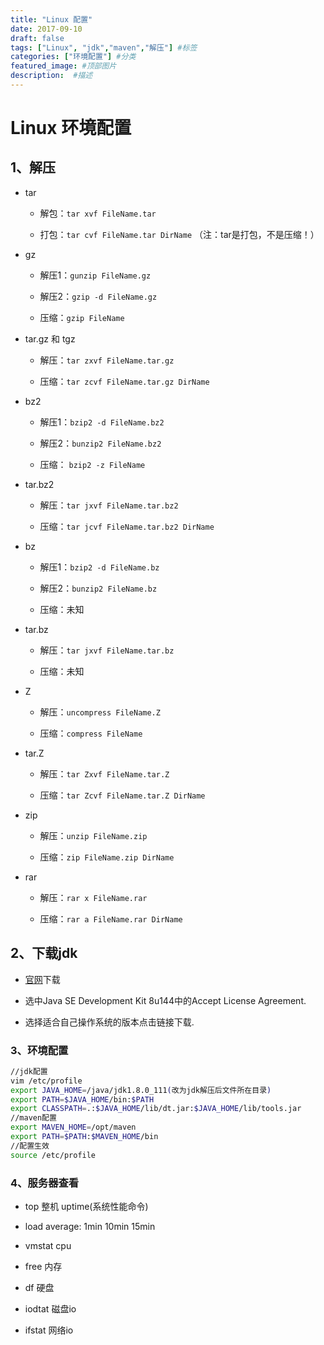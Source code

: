```yaml
---
title: "Linux 配置"
date: 2017-09-10
draft: false
tags: ["Linux", "jdk","maven","解压"] #标签
categories: ["环境配置"] #分类
featured_image: #顶部图片
description:  #描述
---
```


# Linux 环境配置

## 1、解压

* tar

  * 解包：`tar xvf FileName.tar`

  * 打包：`tar cvf FileName.tar DirName` （注：tar是打包，不是压缩！）

* gz

  * 解压1：`gunzip FileName.gz`

  * 解压2：`gzip -d FileName.gz`

  * 压缩：`gzip FileName`

* tar.gz 和 tgz

  * 解压：`tar zxvf FileName.tar.gz`

  * 压缩：`tar zcvf FileName.tar.gz DirName`

* bz2

  * 解压1：`bzip2 -d FileName.bz2`

  * 解压2：`bunzip2 FileName.bz2`

  * 压缩： `bzip2 -z FileName`

* tar.bz2

  * 解压：`tar jxvf FileName.tar.bz2`

  * 压缩：`tar jcvf FileName.tar.bz2 DirName`

* bz

  * 解压1：`bzip2 -d FileName.bz`

  * 解压2：`bunzip2 FileName.bz`

  * 压缩：未知

* tar.bz

  * 解压：`tar jxvf FileName.tar.bz`

  * 压缩：未知

* Z

  * 解压：`uncompress FileName.Z`

  * 压缩：`compress FileName`

* tar.Z

  * 解压：`tar Zxvf FileName.tar.Z`

  * 压缩：`tar Zcvf FileName.tar.Z DirName`

* zip

  * 解压：`unzip FileName.zip`

  * 压缩：`zip FileName.zip DirName`

* rar

  * 解压：`rar x FileName.rar`

  * 压缩：`rar a FileName.rar DirName`

## 2、下载jdk

* [官网](https://www.oracle.com/java/technologies/javase-downloads.html)下载

* 选中Java SE Development Kit 8u144中的Accept License Agreement.

* 选择适合自己操作系统的版本点击链接下载.

### 3、环境配置

```bash
//jdk配置
vim /etc/profile
export JAVA_HOME=/java/jdk1.8.0_111(改为jdk解压后文件所在目录)
export PATH=$JAVA_HOME/bin:$PATH
export CLASSPATH=.:$JAVA_HOME/lib/dt.jar:$JAVA_HOME/lib/tools.jar
//maven配置
export MAVEN_HOME=/opt/maven
export PATH=$PATH:$MAVEN_HOME/bin
//配置生效
source /etc/profile
```

### 4、服务器查看

* top 整机 uptime(系统性能命令)

* load average: 1min 10min 15min

* vmstat cpu

* free 内存

* df 硬盘

* iodtat 磁盘io

* ifstat 网络io
